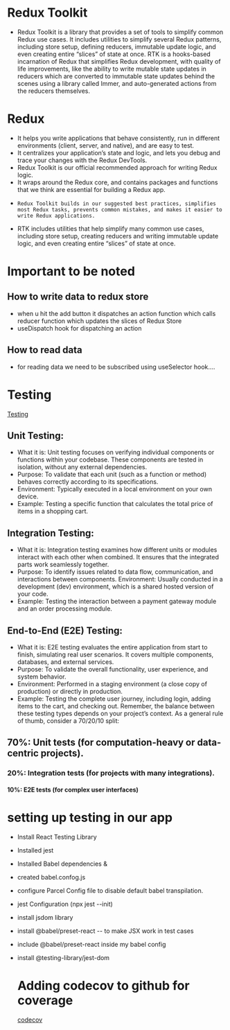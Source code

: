 # Redux Toolkit
- Redux Toolkit is a library that provides a set of tools to simplify common Redux use cases. It includes utilities to simplify several Redux patterns, including store setup, defining reducers, immutable update logic, and even creating entire “slices” of state at once. RTK is a hooks-based incarnation of Redux that simplifies Redux development, with quality of life improvements, like the ability to write mutable state updates in reducers which are converted to immutable state updates behind the scenes using a library called Immer, and auto-generated actions from the reducers themselves.

# Redux
-  It helps you write applications that behave consistently, run in different environments (client, server, and native), and are easy to test. 
-  It centralizes your application’s state and logic, and lets you debug and trace your changes with the Redux DevTools. 
-   Redux Toolkit is our official recommended approach for writing Redux logic.
-    It wraps around the Redux core, and contains packages and functions that we think are essential for building a Redux app.
-     Redux Toolkit builds in our suggested best practices, simplifies most Redux tasks, prevents common mistakes, and makes it easier to write Redux applications. 
- RTK includes utilities that help simplify many common use cases, including store setup, creating reducers and writing immutable update logic, and even creating entire “slices” of state at once. 

# Important to be noted
  ## How to write data to redux store
- when u hit the add button it dispatches an action function which calls reducer function which updates the slices of Redux Store
- useDispatch hook for dispatching an action

## How to read data
- for reading data we need to be subscribed using useSelector hook....


# Testing
 
 [Testing](https://www.twilio.com/en-us/blog/unit-integration-end-to-end-testing-difference)

## Unit Testing:
- What it is: Unit testing focuses on verifying individual components or functions within your codebase. These components are tested in isolation, without any external dependencies.
- Purpose: To validate that each unit (such as a function or method) behaves correctly according to its specifications.
- Environment: Typically executed in a local environment on your own device.
- Example: Testing a specific function that calculates the total price of items in a shopping cart.
  
## Integration Testing:
- What it is: Integration testing examines how different units or modules interact with each other when combined. It ensures that the integrated parts work seamlessly together.
- Purpose: To identify issues related to data flow, communication, and interactions between components.
Environment: Usually conducted in a development (dev) environment, which is a shared hosted version of your code.
- Example: Testing the interaction between a payment gateway module and an order processing module.


## End-to-End (E2E) Testing:
- What it is: E2E testing evaluates the entire application from start to finish, simulating real user scenarios. It covers multiple components, databases, and external services.
- Purpose: To validate the overall functionality, user experience, and system behavior.
- Environment: Performed in a staging environment (a close copy of production) or directly in production.
- Example: Testing the complete user journey, including login, adding items to the cart, and checking out.
Remember, the balance between these testing types depends on your project’s context. As a general rule of thumb, consider a 70/20/10 split:

 ## 70%: Unit tests (for computation-heavy or data-centric projects).
### 20%: Integration tests (for projects with many integrations).
 ####  10%: E2E tests (for complex user interfaces)




 # setting up testing in our app
 - Install React Testing Library
 - Installed jest
 - Installed Babel dependencies &
 - created babel.confog.js
 - configure Parcel Config file to disable default babel transpilation.
 - jest Configuration (npx jest --init)
 - install jsdom library
 -  install  @babel/preset-react  -- to make JSX work in test cases
 -  include  @babel/preset-react  inside my babel config
 - install @testing-library/jest-dom

   # Adding codecov  to github for coverage
   [codecov](https://www.freecodecamp.org/news/how-to-generate-code-coverage-report-with-codecov-and-github-actions/)
  
